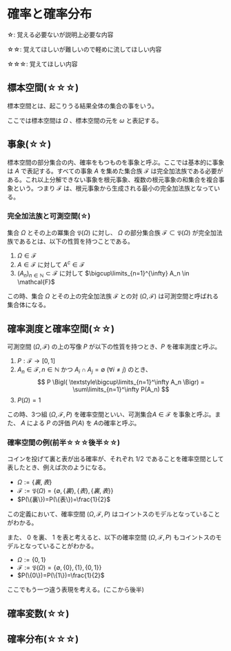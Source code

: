 # 確率と確率分布

☆: 覚える必要ないが説明上必要な内容

☆☆: 覚えてほしいが難しいので軽めに流してほしい内容

☆☆☆: 覚えてほしい内容

## 標本空間(☆☆☆)
標本空間とは、起こりうる結果全体の集合の事をいう。

ここでは標本空間は $\Omega$ 、標本空間の元を $\omega$ と表記する。 

## 事象(☆☆)
標本空間の部分集合の内、確率をもつものを事象と呼ぶ。ここでは基本的に事象は $A$ で表記する。すべての事象 $A$ を集めた集合族 $\mathcal{F}$ は完全加法族である必要がある。これ以上分解できない事象を根元事象、複数の根元事象の和集合を複合事象という。つまり $\mathcal{F}$ は、根元事象から生成される最小の完全加法族となっている。

### 完全加法族と可測空間(☆)
集合 $\Omega$ とその上の冪集合 $\mathfrak{P}(\Omega)$ に対し、 $\Omega$ の部分集合族 $\mathcal{F} \subset \mathfrak{P}(\Omega)$ が完全加法族であるとは、以下の性質を持つことである。

1. $\Omega\in\mathcal{F}$
2. $A\in\mathcal{F}$ に対して $A^c\in\mathcal{F}$
3. $(A_n)_{n\in\mathbb{N}}\subset\mathcal{F}$ に対して $\bigcup\limits_{n=1}^{\infty} A_n \in \mathcal{F}$

この時、集合 $\Omega$ とその上の完全加法族 $\mathcal{F}$ との対 $(\Omega, \mathcal{F})$ は可測空間と呼ばれる集合体になる。

## 確率測度と確率空間(☆☆)
可測空間 $(\Omega, \mathcal{F})$ の上の写像 $P$ が以下の性質を持つとき、$P$ を確率測度と呼ぶ。

1. $P:\mathcal{F} \rightarrow [0, 1]$
2. $A_n \in\mathcal{F}, n\in\mathbb{N}$ かつ $A_i \cap A_j = \emptyset \ (\forall i \neq j)$ のとき、
$$
    P \Bigl( \textstyle\bigcup\limits_{n=1}^\infty A_n \Bigr) = \sum\limits_{n=1}^\infty P(A_n)
$$
3.  $P(\Omega)=1$

この時、3つ組 $(\Omega, \mathcal{F}, P)$ を確率空間といい、可測集合$A\in\mathcal{F}$ を事象と呼ぶ。また、 $A$ による $P$ の評価 $P(A)$ を $A$の確率と呼ぶ。


### 確率空間の例(前半☆☆☆後半☆☆)
コインを投げて裏と表が出る確率が、それぞれ $1/2$ であることを確率空間として表したとき、例えば次のようになる。

- $\Omega:=\{裏, 表\}$
- $\mathcal{F} := \mathfrak{P}(\Omega) = \{ \emptyset, \{裏\} , \{表\} , \{裏, 表\} \}$
- $P(\{裏\})=P(\{表\})=\frac{1}{2}$

この定義において、確率空間 $(\Omega, \mathcal{F}, P)$ はコイントスのモデルとなっていることがわかる。

また、 $0$ を裏、 $1$ を表と考えると、以下の確率空間 $(\Omega, \mathcal{F}, P)$ もコイントスのモデルとなっていることがわかる。

- $\Omega:=\{0, 1\}$
- $\mathcal{F} := \mathfrak{P}(\Omega) = \{ \emptyset, \{0\} , \{1\} , \{0, 1\} \}$
- $P(\{0\})=P(\{1\})=\frac{1}{2}$

ここでもう一つ違う表現を考える。(ここから後半)

## 確率変数(☆☆)

## 確率分布(☆☆☆)